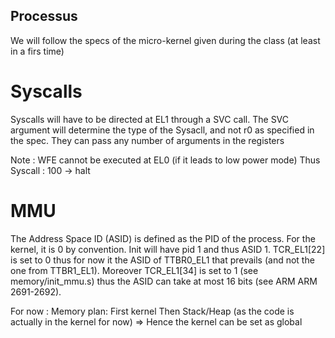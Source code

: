 ## Processus ##

We will follow the specs of the micro-kernel given during the class (at least in a firs time)

# Syscalls #

Syscalls will have to be directed at EL1 through a SVC call. The SVC argument will determine the type of the Sysacll, and not r0 as specified in the spec.
They can pass any number of arguments in the registers

Note : WFE cannot be executed at EL0 (if it leads to low power mode)
Thus Syscall : 100 -> halt

# MMU #
The Address Space ID (ASID) is defined as the PID of the process.
For the kernel, it is 0 by convention.
Init will have pid 1 and thus ASID 1.
TCR_EL1[22] is set to 0 thus for now it the ASID of TTBR0_EL1 that prevails (and not the one from TTBR1_EL1). Moreover TCR_EL1[34] is set to 1 (see memory/init_mmu.s) thus the ASID can take at most 16 bits (see ARM ARM 2691-2692).

For now : Memory plan:
First kernel
Then Stack/Heap
(as the code is actually in the kernel for now)
=> Hence the kernel can be set as global



